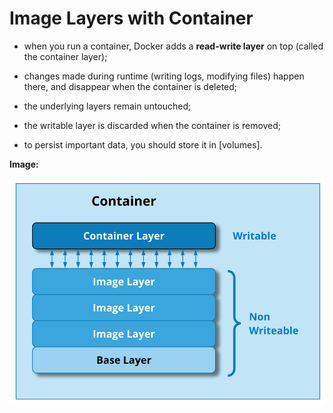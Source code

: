 # Image Layers with Container

- when you run a container, Docker adds a **read-write layer** on top (called the container layer);
- changes made during runtime (writing logs, modifying files) happen there, and disappear when the container is deleted;
- the underlying layers remain untouched;
 

- the writable layer is discarded when the container is removed;
- to persist important data, you should store it in [volumes]. <!-- todo: link to volumes chapter -->

**Image:**

<img src="img/container_writable_layer.png" width="600">
